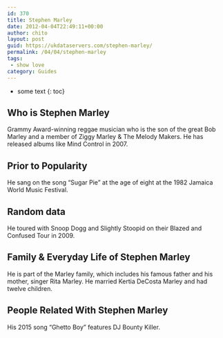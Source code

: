 ```yaml
---
id: 370
title: Stephen Marley
date: 2012-04-04T22:49:11+00:00
author: chito
layout: post
guid: https://ukdataservers.com/stephen-marley/
permalink: /04/04/stephen-marley
tags:
 - show love
category: Guides
---
```


* some text
{: toc}


## Who is  Stephen Marley
                  
                  
                  
Grammy Award-winning reggae musician who is the son of the great Bob Marley and a member of Ziggy Marley & The Melody Makers. He has released albums like Mind Control in 2007.
                  
                
                
                
## Prior to Popularity 
                  
                  
                  
He sang on the song &#8220;Sugar Pie&#8221; at the age of eight at the 1982 Jamaica World Music Festival.
                  
                
                
                
## Random data 
                  
                  
                  
He toured with Snoop Dogg and Slightly Stoopid on their Blazed and Confused Tour in 2009.
                  
                
                
                
## Family & Everyday Life of Stephen Marley
                  
                  
                  
He is part of the Marley family, which includes his famous father and his mother, singer Rita Marley. He married Kertia DeCosta Marley and had twelve children.
                  
                
                
                
## People Related With  Stephen Marley
                  
                  
                  
His 2015 song &#8220;Ghetto Boy&#8221; features DJ Bounty Killer.
                  
                
              
            
          
          
          
    
    
  
